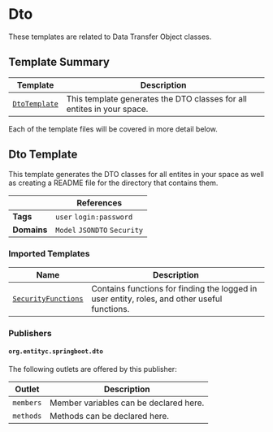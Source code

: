 [//]: # ( =====preserve===== start-Introduction ===== )
# Dto

These templates are related to Data Transfer Object classes.

[//]: # ( =====preserve===== end-Introduction ===== )

<a name="template-summary"></a>
## Template Summary

|Template|Description|
|---|---|
| [`DtoTemplate`](#dto-template) | This template generates the DTO classes for all entites in your space. |

Each of the template files will be covered in more detail below.

<a name="dto-template"></a>
## Dto Template

This template generates the DTO classes for all entites in your space as well as creating a README file for the directory that contains them.

| |References|
|---|---|
| **Tags** |`user` `login:password` |
| **Domains** |`Model` `JSONDTO` `Security` |

### Imported Templates

| Name | Description |
|---|---|
| [`SecurityFunctions`](../security) | Contains functions for finding the logged in user entity, roles, and other useful functions. |

### Publishers

#### `org.entityc.springboot.dto`



The following outlets are offered by this publisher:

| Outlet | Description |
|---|---|
| `members` | Member variables can be declared here.|
| `methods` | Methods can be declared here.|


